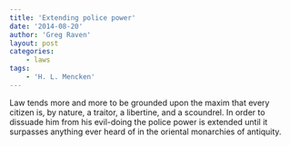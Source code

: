 ```yaml
---
title: 'Extending police power'
date: '2014-08-20'
author: 'Greg Raven'
layout: post
categories:
    - laws
tags:
    - 'H. L. Mencken'
---
```


Law tends more and more to be grounded upon the maxim that every citizen is, by nature, a traitor, a libertine, and a scoundrel. In order to dissuade him from his evil-doing the police power is extended until it surpasses anything ever heard of in the oriental monarchies of antiquity.